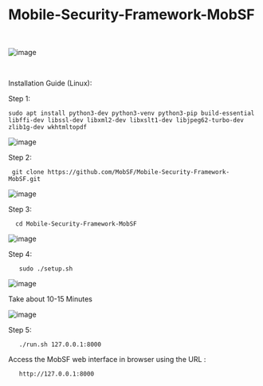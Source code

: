 # Mobile-Security-Framework-MobSF
<br>

![image](https://user-images.githubusercontent.com/120317751/211775592-8dee2bb6-ad98-4b96-9b79-9e2a22395a98.png)

<br>

Installation Guide (Linux): 

Step 1:

    sudo apt install python3-dev python3-venv python3-pip build-essential libffi-dev libssl-dev libxml2-dev libxslt1-dev libjpeg62-turbo-dev zlib1g-dev wkhtmltopdf
    
![image](https://user-images.githubusercontent.com/120317751/212467451-97bc0561-7a1e-4062-9acc-0f281097c6ca.png)
    
    
Step 2: 

     git clone https://github.com/MobSF/Mobile-Security-Framework-MobSF.git
     
![image](https://user-images.githubusercontent.com/120317751/212467540-85ed4853-fcfe-4222-8726-e885c79eacdd.png)
     
     
Step 3:
 
      cd Mobile-Security-Framework-MobSF
      
![image](https://user-images.githubusercontent.com/120317751/212467833-c3f44258-a988-4891-aac4-5dd4cfbc8dcb.png)
   
      
 Step 4:
 
       sudo ./setup.sh
       
![image](https://user-images.githubusercontent.com/120317751/212468019-1abad709-9f83-4619-ae06-942802460d76.png)

Take about 10-15 Minutes

![image](https://user-images.githubusercontent.com/120317751/212468053-2330fdf9-39da-4b9b-afb0-745855e1c4d1.png)

       
       
 Step 5:
 
       ./run.sh 127.0.0.1:8000

Access the MobSF web interface in browser using the URL :

       http://127.0.0.1:8000

